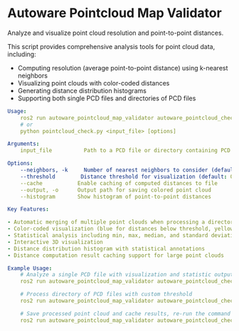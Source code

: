 # Autoware Pointcloud Map Validator

Analyze and visualize point cloud resolution and point-to-point distances.

This script provides comprehensive analysis tools for point cloud data, including:

- Computing resolution (average point-to-point distance) using k-nearest neighbors
- Visualizing point clouds with color-coded distances
- Generating distance distribution histograms
- Supporting both single PCD files and directories of PCD files

```yaml
Usage:
    ros2 run autoware_pointcloud_map_validator autoware_pointcloud_checker <input_file> [options]
    # or
    python pointcloud_check.py <input_file> [options]

Arguments:
    input_file          Path to a PCD file or directory containing PCD files

Options:
    --neighbors, -k     Number of nearest neighbors to consider (default: 3)
    --threshold        Distance threshold for visualization (default: 0.2)
    --cache           Enable caching of computed distances to file
    --output, -o      Output path for saving colored point cloud
    --histogram       Show histogram of point-to-point distances

Key Features:

- Automatic merging of multiple point clouds when processing a directory
- Color-coded visualization (blue for distances below threshold, yellow for above)
- Statistical analysis including min, max, median, and standard deviation
- Interactive 3D visualization
- Distance distribution histogram with statistical annotations
- Distance computation result caching support for large point clouds

Example Usage:
    # Analyze a single PCD file with visualization and statistic output
    ros2 run autoware_pointcloud_map_validator autoware_pointcloud_checker input.pcd --histogram

    # Process directory of PCD files with custom threshold
    ros2 run autoware_pointcloud_map_validator autoware_pointcloud_checker path/to/pcds/ --threshold 0.3

    # Save processed point cloud and cache results, re-run the command will directly utilize the cached results
    ros2 run autoware_pointcloud_map_validator autoware_pointcloud_checker input.pcd --output processed.pcd --cache
```
